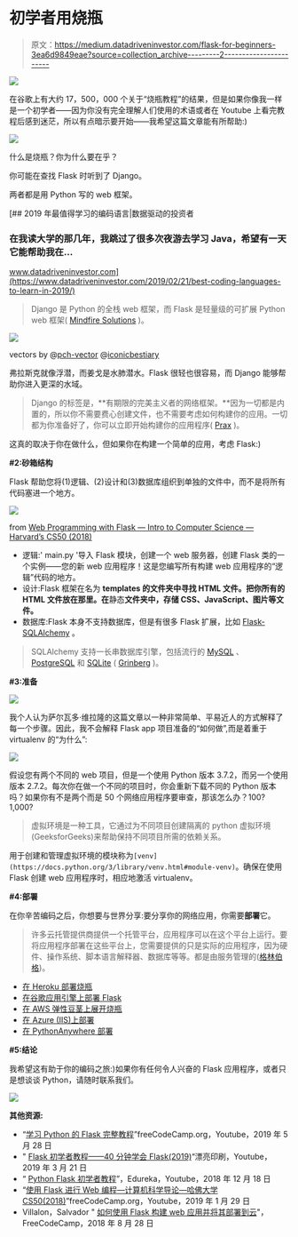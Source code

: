 # 初学者用烧瓶

> 原文：<https://medium.datadriveninvestor.com/flask-for-beginners-3ea6d9849eae?source=collection_archive---------2----------------------->

[![](img/1d4bad71d58b7a56fed7400cd7c8e48f.png)](http://www.track.datadriveninvestor.com/1B9E)

在谷歌上有大约 17，500，000 个关于“烧瓶教程”的结果，但是如果你像我一样是一个初学者——因为你没有完全理解人们使用的术语或者在 Youtube 上看完教程后感到迷茫，所以有点暗示要开始——我希望这篇文章能有所帮助:)

![](img/31520311f3c014fc03989c88ba4b9a67.png)

什么是烧瓶？你为什么要在乎？

你可能在查找 Flask 时听到了 Django。

两者都是用 Python 写的 web 框架。

[](https://www.datadriveninvestor.com/2019/02/21/best-coding-languages-to-learn-in-2019/) [## 2019 年最值得学习的编码语言|数据驱动的投资者

### 在我读大学的那几年，我跳过了很多次夜游去学习 Java，希望有一天它能帮助我在…

www.datadriveninvestor.com](https://www.datadriveninvestor.com/2019/02/21/best-coding-languages-to-learn-in-2019/) 

> Django 是 Python 的全栈 web 框架，而 Flask 是轻量级的可扩展 Python web 框架( [Mindfire Solutions](http://www.mindfiresolutions.com/blog/2018/05/flask-vs-django/) )。

![](img/6856839730abb65cb9b27a32b4371465.png)

vectors by @[pch-vector](https://www.freepik.com/pch-vector) @[iconicbestiary](https://www.freepik.com/iconicbestiary)

弗拉斯克就像浮潜，而姜戈是水肺潜水。Flask 很轻也很容易，而 Django 能够帮助你进入更深的水域。

> Django 的标签是，**有期限的完美主义者的网络框架。**因为一切都是内置的，所以你不需要费心创建文件，也不需要考虑如何构建你的应用。一切都为你准备好了，你可以立即开始构建你的应用程序( [Prax](https://dev.to/benprax/flask-vs-django-1l4k) )。

这真的取决于你在做什么，但如果你在构建一个简单的应用，考虑 Flask:)

**#2:砂箱结构**

Flask 帮助您将(1)逻辑、(2)设计和(3)数据库组织到单独的文件中，而不是将所有代码塞进一个地方。

![](img/c27a332d862e25553bf73e8d2ef65414.png)

from [Web Programming with Flask — Intro to Computer Science — Harvard’s CS50 (2018)](https://www.youtube.com/watch?v=zdgYw-3tzfI)

*   逻辑:' main.py '导入 Flask 模块，创建一个 web 服务器，创建 Flask 类的一个实例——您的新 web 应用程序！这是您编写所有构建 web 应用程序的“逻辑”代码的地方。
*   设计:Flask 框架在名为 **templates 的文件夹中寻找 HTML 文件。把你所有的 HTML 文件放在那里。在**静态**文件夹中，存储 CSS、JavaScript、图片等文件。**
*   数据库:Flask 本身不支持数据库，但是有很多 Flask 扩展，比如 [Flask-SQLAlchemy](http://packages.python.org/Flask-SQLAlchemy) 。

> SQLAlchemy 支持一长串数据库引擎，包括流行的 [MySQL](https://www.mysql.com/) 、 [PostgreSQL](https://www.postgresql.org/) 和 [SQLite](https://www.sqlite.org/) ( [Grinberg](https://blog.miguelgrinberg.com/post/the-flask-mega-tutorial-part-iv-database) )。

**#3:准备**

![](img/effd49a03c5750e4cddc10f1545ea5b7.png)

我个人认为萨尔瓦多·维拉隆的这篇文章以一种非常简单、平易近人的方式解释了每一个步骤。因此，我不会解释 Flask app 项目准备的“如何做”,而是着重于 virtualenv 的“为什么”:

![](img/fc53cb8fc78ec73d3909dec2074457ba.png)

假设您有两个不同的 web 项目，但是一个使用 Python 版本 3.7.2，而另一个使用版本 2.7.2。每次你在做一个不同的项目时，你会重新下载不同的 Python 版本吗？如果你有不是两个而是 50 个网络应用程序要审查，那该怎么办？100?1,000?

> 虚拟环境是一种工具，它通过为不同项目创建隔离的 python 虚拟环境(GeeksforGeeks)来帮助保持不同项目所需的依赖关系。

用于创建和管理虚拟环境的模块称为`[venv](https://docs.python.org/3/library/venv.html#module-venv)`。确保在使用 Flask 创建 web 应用程序时，相应地激活 virtualenv。

**#4:部署**

在你辛苦编码之后，你想要与世界分享:要分享你的网络应用，你需要**部署**它。

> 许多云托管提供商提供一个托管平台，应用程序可以在这个平台上运行。要将应用程序部署在这些平台上，您需要提供的只是实际的应用程序，因为硬件、操作系统、脚本语言解释器、数据库等等。都是由服务管理的([格林伯格](https://blog.miguelgrinberg.com/post/the-flask-mega-tutorial-part-xviii-deployment-on-heroku))。

*   [在 Heroku 部署烧瓶](https://devcenter.heroku.com/articles/getting-started-with-python)
*   [在谷歌应用引擎上部署 Flask](https://cloud.google.com/appengine/docs/standard/python/getting-started/python-standard-env)
*   [在 AWS 弹性豆茎上展开烧瓶](https://docs.aws.amazon.com/elasticbeanstalk/latest/dg/create-deploy-python-flask.html)
*   [在 Azure (IIS)上部署](https://docs.microsoft.com/en-us/azure/app-service/containers/how-to-configure-python)
*   [在 PythonAnywhere 部署](https://help.pythonanywhere.com/pages/Flask/)

**#5:结论**

我希望这有助于你的编码之旅:)如果你有任何令人兴奋的 Flask 应用程序，或者只是想谈谈 Python，请随时联系我们。

![](img/6e89f0bb1e31971f6eaab3c2f9bac656.png)

**其他资源:**

*   “[学习 Python 的 Flask 完整教程](https://www.youtube.com/watch?v=Z1RJmh_OqeA)”freeCodeCamp.org，Youtube，2019 年 5 月 28 日
*   " [Flask 初学者教程——40 分钟学会 Flask(2019)](https://www.youtube.com/watch?v=EnJKHVEzHFw)“漂亮印刷，Youtube，2019 年 3 月 21 日
*   “ [Python Flask 初学者教程](https://www.youtube.com/watch?v=lj4I_CvBnt0)”，Edureka，Youtube，2018 年 12 月 18 日
*   “[使用 Flask 进行 Web 编程—计算机科学导论—哈佛大学 CS50(2018)](https://www.youtube.com/watch?v=zdgYw-3tzfI)”freeCodeCamp.org，Youtube，2019 年 1 月 29 日
*   Villalon，Salvador " [如何使用 Flask 构建 web 应用并将其部署到云](https://www.freecodecamp.org/news/how-to-build-a-web-application-using-flask-and-deploy-it-to-the-cloud-3551c985e492/)"，FreeCodeCamp，2018 年 8 月 28 日